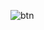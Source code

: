 ![btn](https://github.com/m1her/random-projects/assets/106315157/5d211168-7d30-4dfb-8369-2a3412950a31)

